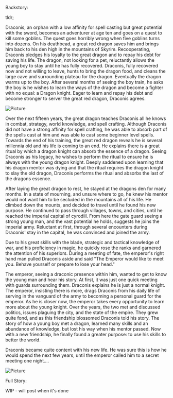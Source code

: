 Backstory:

tldr; 

Draconis, an orphan with a low affinity for spell casting but great potential with the sword, becomes an adventurer at age ten and goes on a quest to kill some goblins. The quest goes horribly wrong when five goblins turns into dozens. On his deathbead, a great red dragon saves him and brings him back to his den high in the mountains of Skyrim. Recooperating, Draconis pledges his loyalty to the great dragon and to repay his debt for saving his life. The dragon, not looking for a pet, reluctantly allows the young boy to stay until he has fully recovered. Draconis, fully recovered now and not willing to leave, hunts to bring the dragon food, and cleans the large cave and surrounding plateau for the dragon. Eventually the dragon warms up to the boy. After several months of seeing the boy train, he asks the boy is he wishes to learn the ways of the dragon and become a fighter with no equal: a Dragon knight. Eager to learn and repay his debt and become stronger to server the great red dragon, Draconis agrees. 

![Picture](https://cdnb.artstation.com/p/assets/images/images/013/400/025/large/antonio-j-manzanedo-red-dragon-manzanedo3.jpg?1539429909)

Over the next fifteen years, the great dragon teaches Draconis all he knows in combat, strategy, world knowledge, and spell crafting. Although Draconis did not have a strong affinity for spell crafting, he was able to absorb part of the spells cast at him and was able to cast some beginner level spells. Towards the end of his training, the great red dragon reveals he is several millennia old and his life is coming to an end. He explains there is a great ritual by which a dragon knight can absorb the essence of a dragon. Seeing Draconis as his legacy, he wishes to perform the ritual to ensure he is always with the young dragon knight. Deeply saddened upon learning that his dragon mentor was dying and that the ritual requires the dragon knight to slay the old dragon, Draconis performs the ritual and absorbs the last of the dragons essence.

After laying the great dragon to rest, he stayed at the dragons den for many months. In a state of mourning, and unsure where to go, he knew his mentor would not want him to be secluded in the mountains all of his life. He climbed down the mounts, and decided to travel until he found his new purpose. He continued to pass through villages, towns, and cities, until he reached the imperial capital of cyrodiil. From here the gate guard seeing a strong young man, and the vast potential he holds, suggests he joins the imperial army. Reluctant at first, through several encounters during Draconis' stay in the capital, he was convinced and joined the army.

Due to his great skills with the blade, strategic and tactical knowledge of war, and his proficiency in magic, he quickly rose the ranks and garnered the attention of his superiors. During a meeting of fate, the emperor's right hand man pulled Draconis aside and said "The Emperor would like to meet you. Behave yourself or prepare to lose your head."

The emperor, seeing a draconic presence within him, wanted to get to know the young man and hear his story. At first, it was just one quick meeting with guards surrounding them. Draconis explains he is just a normal knight. The emperor, insisting there is more, drags Draconis from his daily life of serving in the vanguard of the army to becoming a personal guard for the emperor. As he is closer now, the emperor takes every opportunity to learn more about the young knight. Over the years, the two met and discussed politics, issues plaguing the city, and the state of the empire. They grew quite fond, and as this friendship blossomed Draconis told his story. The story of how a young boy met a dragon, learned many skills and an abundance of knowledge, but lost his way when his mentor passed. Now with a new friendship, he finally found a greater purpose: to use his skills to better the world. 

Draconis became quite content with his new life. He was sure this is how he would spend the next few years, until the emperor called him to a secret meeting one night....

![Picture](https://i.redd.it/ugzfatyehjx21.png)


Full Story:

WIP - will post when it's done
